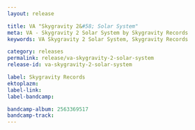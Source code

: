 ```yaml
---
layout: release

title: VA "Skygravity 2&#58; Solar System"
meta: VA - Skygravity 2 Solar System by Skygravity Records
keywords: VA Skygravity 2 Solar System, Skygravity Records

category: releases
permalink: release/va-skygravity-2-solar-system
release-id: va-skygravity-2-solar-system

label: Skygravity Records
ektoplazm: 
label-link: 
label-bandcamp: 

bandcamp-album: 2563369517
bandcamp-track: 
---
```


